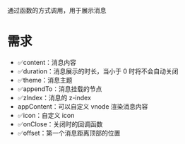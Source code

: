 通过函数的方式调用，用于展示消息

# 需求

- ✅content：消息内容
- ✅duration：消息展示的时长，当小于 0 时将不会自动关闭
- ✅theme：消息主题
- ✅appendTo：消息挂载的节点
- ✅zIndex：消息的 z-index
- appContent：可以自定义 vnode 渲染消息内容
- ✅icon：自定义 icon
- ✅onClose：关闭时的回调函数
- ✅offset：第一个消息距离顶部的位置
